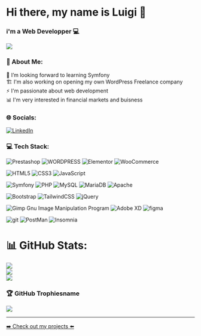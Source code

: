# Hi there, my name is Luigi 👋
### i'm a Web Developper 💻

<img src='https://komarev.com/ghpvc/?username=LuigiG34&color=lightgrey&style=flat-square'>

### 💫 About Me:
🔭 I’m looking forward to learning Symfony<br>🏗️ I'm also working on opening my own WordPress Freelance company<br>⚡ I'm passionate about web development<br>📊 I'm very interested in financial markets and buisness
### 🌐 Socials:
[![LinkedIn](https://img.shields.io/badge/LinkedIn-%230077B5.svg?logo=linkedin&logoColor=white)](https://linkedin.com/in/luigi-gdm/) 


### 💻 Tech Stack:

![Prestashop](https://img.shields.io/badge/prestashop-00925A?style=for-the-badge&logo=prestashop&logoColor=white) ![WORDPRESS](https://img.shields.io/badge/Wordpress-00925A?style=for-the-badge&logo=wordpress&logoColor=white) ![Elementor](https://img.shields.io/static/v1?style=for-the-badge&message=Elementor&color=00925A&logo=Elementor&logoColor=white&label=) ![WooCommerce](https://img.shields.io/badge/WooCommerce-00925A?style=for-the-badge&logo=woo&logoColor=white)


![HTML5](https://img.shields.io/badge/html5-008992?style=for-the-badge&logo=html5&logoColor=white) ![CSS3](https://img.shields.io/badge/css3-008992?style=for-the-badge&logo=css3&logoColor=white) ![JavaScript](https://img.shields.io/badge/javascript-008992?style=for-the-badge&logo=javascript&logoColor=white)

![Symfony](https://img.shields.io/badge/Symfony-150092?style=for-the-badge&logo=Symfony&logoColor=white) ![PHP](https://img.shields.io/badge/php-150092?style=for-the-badge&logo=php&logoColor=white) ![MySQL](https://img.shields.io/badge/mysql-150092?style=for-the-badge&logo=mysql&logoColor=white) ![MariaDB](https://img.shields.io/badge/MariaDB-150092?style=for-the-badge&logo=mariadb&logoColor=white) ![Apache](https://img.shields.io/badge/Apache-150092?style=for-the-badge&logo=Apache&logoColor=white) 

![Bootstrap](https://img.shields.io/badge/bootstrap-6E0092?style=for-the-badge&logo=bootstrap&logoColor=white) ![TailwindCSS](https://img.shields.io/badge/tailwindcss-6E0092?style=for-the-badge&logo=tailwind-css&logoColor=white) ![jQuery](https://img.shields.io/badge/jquery-6E0092?style=for-the-badge&logo=jquery&logoColor=white)

![Gimp Gnu Image Manipulation Program](https://img.shields.io/badge/Gimp-92006F?style=for-the-badge&logo=gimp&logoColor=FFFFFF) ![Adobe XD](https://img.shields.io/badge/Adobe%20XD-92006F?style=for-the-badge&logo=Adobe%20XD&logoColor=white) ![figma](https://img.shields.io/badge/Figma-92006F?style=for-the-badge&logo=figma&logoColor=white)

![git](https://img.shields.io/badge/GIT-920000?style=for-the-badge&logo=git&logoColor=white) ![PostMan](https://img.shields.io/badge/Postman-920000?style=for-the-badge&logo=Postman&logoColor=white) ![Insomnia](https://img.shields.io/badge/Insomnia-920000?style=for-the-badge&logo=Insomnia&logoColor=white)

# 📊 GitHub Stats:

![](https://github-readme-stats-git-masterrstaa-rickstaa.vercel.app/api?username=LuigiG34&theme=dark&hide_border=false&include_all_commits=true&count_private=true)<br/>
![](https://github-readme-streak-stats.herokuapp.com/?user=LuigiG34&theme=dark&hide_border=false)<br/>
![](https://github-readme-stats-git-masterrstaa-rickstaa.vercel.app/api/top-langs/?username=LuigiG34&theme=dark&hide_border=false&include_all_commits=true&count_private=true&layout=compact)


### 🏆 GitHub Trophiesname
![](https://github-profile-trophy.vercel.app/?username=LuigiG34&theme=radical&no-frame=true&no-bg=false&margin-w=4)

---

<p><a href="https://luigig34.github.io/my-portfolio/" target="_blank" rel="noreferrer">➡️ Check out my projects ⬅️</a></p>
